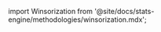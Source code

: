 import Winsorization from '@site/docs/stats-engine/methodologies/winsorization.mdx';

<Winsorization />